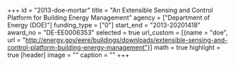 +++
id = "2013-doe-mortar"
title = "An Extensible Sensing and Control Platform for Building Energy Management"
agency = ["Department of Energy (DOE)"]
funding_type = ["0"]
start_end = "2013-20201418"
award_no = "DE-EE0006353"
selected = true
url_custom = [{name = "doe", url = "http://energy.gov/eere/buildings/downloads/extensible-sensing-and-control-platform-building-energy-management"}]
math = true
highlight = true
[header]
image = ""
caption = ""
+++
